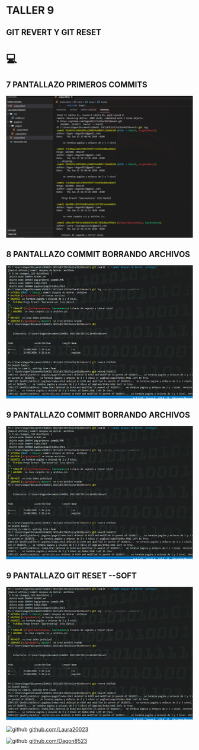 # TALLER 9 #
## GIT REVERT Y GIT RESET ##

# :computer:

## 7 PANTALLAZO PRIMEROS COMMITS

![alt text](https://github.com/Dagon8523/Taller9GitRevert/blob/Daniel/img/primeros%20commit.PNG "Logo Title Text 1")


## 8 PANTALLAZO  COMMIT BORRANDO ARCHIVOS

![alt text](https://github.com/Dagon8523/Taller9GitRevert/blob/Daniel/img/commit%20borrado%20archivos.PNG "Logo Title Text 1")


## 9 PANTALLAZO  COMMIT BORRANDO ARCHIVOS

![alt text](https://github.com/Dagon8523/Taller9GitRevert/blob/Daniel/img/commit%20borrado%20archivos.PNG "Logo Title Text 1")

## 9 PANTALLAZO  GIT RESET --SOFT

![alt text](https://github.com/Dagon8523/Taller9GitRevert/blob/Daniel/img/commit%20borrado%20archivos.PNG "Logo Title Text 1")







![github](http://i.imgur.com/0o48UoR.png (github icon with padding))
[github.com/Laura20023](https://github.com/Laura20023/)

![github](http://i.imgur.com/0o48UoR.png (github icon with padding))
[github.com/Dagon8523](https://github.com/Dagon8523/)


